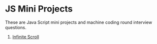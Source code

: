 # JS Mini Projects
These are Java Script mini projects and machine coding round interview questions.

1. [Infinite Scroll](https://github.com/ShinchanThakur/JS-Mini-Projects/blob/infinite-scroll/Readme.md)